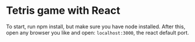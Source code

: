 # Tetris game with React
To start, run npm install, but make sure you have node installed.
After this, open any browser you like and open: `localhost:3000`, the
react default port.

